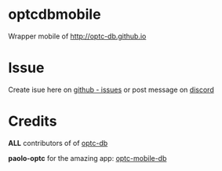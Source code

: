 # optcdbmobile
Wrapper mobile of http://optc-db.github.io
# Issue
   Create isue here on [github - issues](https://github.com/tuttomax/optcdbmobile/issues) or
   post message on [discord](https://discord.gg/wjUKbsn)
# Credits
 **ALL** contributors of of [optc-db](http://optc-db.github.io)
 
 **paolo-optc** for the amazing app: [optc-mobile-db](https://github.com/paolo-optc/optc-mobile-db)
 
